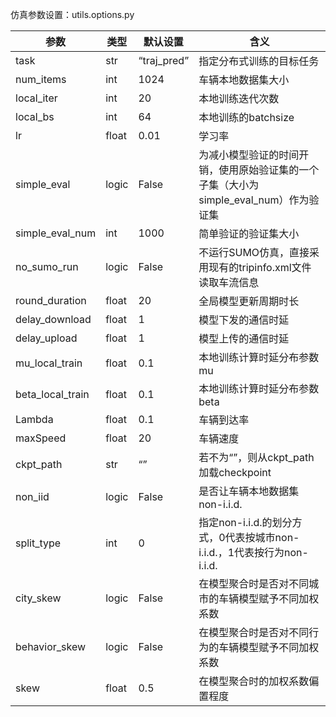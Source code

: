 仿真参数设置：utils.options.py

| 参数 | 类型 | 默认设置 | 含义 |
| --- | --- | --- | --- |
| task | str | “traj_pred” | 指定分布式训练的目标任务 |
| num_items | int | 1024 | 车辆本地数据集大小 |
| local_iter | int | 20 | 本地训练迭代次数 |
| local_bs | int | 64 | 本地训练的batchsize |
| lr | float | 0.01 | 学习率 |
| simple_eval | logic | False | 为减小模型验证的时间开销，使用原始验证集的一个子集（大小为simple_eval_num）作为验证集 |
| simple_eval_num | int | 1000 | 简单验证的验证集大小 |
| no_sumo_run | logic | False | 不运行SUMO仿真，直接采用现有的tripinfo.xml文件读取车流信息 |
| round_duration | float | 20 | 全局模型更新周期时长 |
| delay_download | float | 1 | 模型下发的通信时延 |
| delay_upload | float | 1 | 模型上传的通信时延 |
| mu_local_train | float | 0.1         | 本地训练计算时延分布参数mu                                   |
| beta_local_train | float | 0.1         | 本地训练计算时延分布参数beta                                 |
| Lambda          | float | 0.1         | 车辆到达率                                                   |
| maxSpeed | float | 20 | 车辆速度 |
| ckpt_path | str | “” | 若不为“”，则从ckpt_path加载checkpoint |
| non_iid          | logic | False       | 是否让车辆本地数据集non-i.i.d.                               |
| split_type | int | 0 | 指定non-i.i.d.的划分方式，0代表按城市non-i.i.d.，1代表按行为non-i.i.d. |
| city_skew | logic | False | 在模型聚合时是否对不同城市的车辆模型赋予不同加权系数 |
| behavior_skew | logic | False | 在模型聚合时是否对不同行为的车辆模型赋予不同加权系数 |
| skew | float | 0.5 | 在模型聚合时的加权系数偏置程度 |